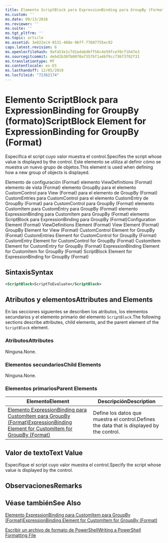 ```yaml
---
title: Elemento ScriptBlock para ExpressionBinding para GroupBy (Format) | Microsoft Docs
ms.custom: ''
ms.date: 09/13/2016
ms.reviewer: ''
ms.suite: ''
ms.tgt_pltfrm: ''
ms.topic: article
ms.assetid: 3e022ec4-8531-468e-96ff-77607755ec92
caps.latest.revision: 6
ms.openlocfilehash: 9afa53e1c7d1edabdbff56c4e59fcef0cf1647e3
ms.sourcegitcommit: debd2b38fb8070a7357bf1a4bf9cc736f3702f31
ms.translationtype: MT
ms.contentlocale: es-ES
ms.lasthandoff: 12/05/2019
ms.locfileid: "72362174"
---
```

# <a name="scriptblock-element-for-expressionbinding-for-groupby-format"></a><span data-ttu-id="ce4b0-102">Elemento ScriptBlock para ExpressionBinding for GroupBy (formato)</span><span class="sxs-lookup"><span data-stu-id="ce4b0-102">ScriptBlock Element for ExpressionBinding for GroupBy (Format)</span></span>

<span data-ttu-id="ce4b0-103">Especifica el script cuyo valor muestra el control.</span><span class="sxs-lookup"><span data-stu-id="ce4b0-103">Specifies the script whose value is displayed by the control.</span></span> <span data-ttu-id="ce4b0-104">Este elemento se utiliza al definir cómo se muestra un nuevo grupo de objetos.</span><span class="sxs-lookup"><span data-stu-id="ce4b0-104">This element is used when defining how a new group of objects is displayed.</span></span>

<span data-ttu-id="ce4b0-105">Elemento de configuración (Format) elemento ViewDefinitions (Format) elemento de vista (Format) elemento GroupBy para el elemento CustomControl para View (Format) para el elemento de GroupBy (Format) CustomEntries para CustomControl para el elemento CustomEntry de GroupBy (Format) para CustomControl para GroupBy (Format) elemento CustomItem para CustomEntry para GroupBy (Format) elemento ExpressionBinding para CustomItem para GroupBy (Format) elemento ScriptBlock para ExpressionBinding para GroupBy (Format)</span><span class="sxs-lookup"><span data-stu-id="ce4b0-105">Configuration Element (Format) ViewDefinitions Element (Format) View Element (Format) GroupBy Element for View (Format) CustomControl Element for GroupBy (Format) CustomEntries Element for CustomControl for GroupBy (Format) CustomEntry Element for CustomControl for GroupBy (Format) CustomItem Element for CustomEntry for GroupBy (Format) ExpressionBinding Element for CustomItem for GroupBy (Format) ScriptBlock Element for ExpressionBinding for GroupBy (Format)</span></span>

## <a name="syntax"></a><span data-ttu-id="ce4b0-106">Sintaxis</span><span class="sxs-lookup"><span data-stu-id="ce4b0-106">Syntax</span></span>

```xml
<ScriptBlock>ScriptToEvaluate</ScriptBlock>
```

## <a name="attributes-and-elements"></a><span data-ttu-id="ce4b0-107">Atributos y elementos</span><span class="sxs-lookup"><span data-stu-id="ce4b0-107">Attributes and Elements</span></span>

<span data-ttu-id="ce4b0-108">En las secciones siguientes se describen los atributos, los elementos secundarios y el elemento primario del elemento `ScriptBlock`.</span><span class="sxs-lookup"><span data-stu-id="ce4b0-108">The following sections describe attributes, child elements, and the parent element of the `ScriptBlock` element.</span></span>

### <a name="attributes"></a><span data-ttu-id="ce4b0-109">Atributos</span><span class="sxs-lookup"><span data-stu-id="ce4b0-109">Attributes</span></span>

<span data-ttu-id="ce4b0-110">Ninguna.</span><span class="sxs-lookup"><span data-stu-id="ce4b0-110">None.</span></span>

### <a name="child-elements"></a><span data-ttu-id="ce4b0-111">Elementos secundarios</span><span class="sxs-lookup"><span data-stu-id="ce4b0-111">Child Elements</span></span>

<span data-ttu-id="ce4b0-112">Ninguna.</span><span class="sxs-lookup"><span data-stu-id="ce4b0-112">None.</span></span>

### <a name="parent-elements"></a><span data-ttu-id="ce4b0-113">Elementos primarios</span><span class="sxs-lookup"><span data-stu-id="ce4b0-113">Parent Elements</span></span>

|<span data-ttu-id="ce4b0-114">Elemento</span><span class="sxs-lookup"><span data-stu-id="ce4b0-114">Element</span></span>|<span data-ttu-id="ce4b0-115">Descripción</span><span class="sxs-lookup"><span data-stu-id="ce4b0-115">Description</span></span>|
|-------------|-----------------|
|[<span data-ttu-id="ce4b0-116">Elemento ExpressionBinding para CustomItem para GroupBy (Format)</span><span class="sxs-lookup"><span data-stu-id="ce4b0-116">ExpressionBinding Element for CustomItem for GroupBy (Format)</span></span>](./expressionbinding-element-for-customitem-for-groupby-format.md)|<span data-ttu-id="ce4b0-117">Define los datos que muestra el control.</span><span class="sxs-lookup"><span data-stu-id="ce4b0-117">Defines the data that is displayed by the control.</span></span>|

## <a name="text-value"></a><span data-ttu-id="ce4b0-118">Valor de texto</span><span class="sxs-lookup"><span data-stu-id="ce4b0-118">Text Value</span></span>

<span data-ttu-id="ce4b0-119">Especifique el script cuyo valor muestra el control.</span><span class="sxs-lookup"><span data-stu-id="ce4b0-119">Specify the script whose value is displayed by the control.</span></span>

## <a name="remarks"></a><span data-ttu-id="ce4b0-120">Observaciones</span><span class="sxs-lookup"><span data-stu-id="ce4b0-120">Remarks</span></span>

## <a name="see-also"></a><span data-ttu-id="ce4b0-121">Véase también</span><span class="sxs-lookup"><span data-stu-id="ce4b0-121">See Also</span></span>

[<span data-ttu-id="ce4b0-122">Elemento ExpressionBinding para CustomItem para GroupBy (Format)</span><span class="sxs-lookup"><span data-stu-id="ce4b0-122">ExpressionBinding Element for CustomItem for GroupBy (Format)</span></span>](./expressionbinding-element-for-customitem-for-groupby-format.md)

[<span data-ttu-id="ce4b0-123">Escribir un archivo de formato de PowerShell</span><span class="sxs-lookup"><span data-stu-id="ce4b0-123">Writing a PowerShell Formatting File</span></span>](./writing-a-powershell-formatting-file.md)

